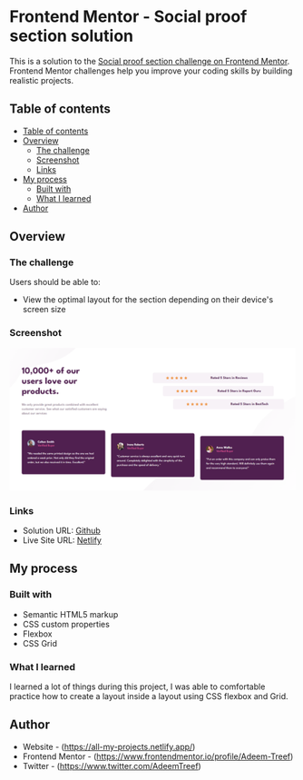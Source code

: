 # Frontend Mentor - Social proof section solution

This is a solution to the [Social proof section challenge on Frontend Mentor](https://www.frontendmentor.io/challenges/social-proof-section-6e0qTv_bA). Frontend Mentor challenges help you improve your coding skills by building realistic projects. 

## Table of contents

  - [Table of contents](#table-of-contents)
  - [Overview](#overview)
    - [The challenge](#the-challenge)
    - [Screenshot](#screenshot)
    - [Links](#links)
  - [My process](#my-process)
    - [Built with](#built-with)
    - [What I learned](#what-i-learned)
  - [Author](#author)

## Overview

### The challenge

Users should be able to:

- View the optimal layout for the section depending on their device's screen size

### Screenshot

![](images/screenshot.png)

### Links

- Solution URL: [Github](https://github.com/Adeem-Treef/social-proof-section)
- Live Site URL: [Netlify](https://main-social-proof-solution.netlify.app/)

## My process

### Built with

- Semantic HTML5 markup
- CSS custom properties
- Flexbox
- CSS Grid

### What I learned
I learned a lot of things during this project, I was able to comfortable practice how to create a layout inside a layout using CSS flexbox and Grid.


## Author


- Website - (https://all-my-projects.netlify.app/)
- Frontend Mentor - (https://www.frontendmentor.io/profile/Adeem-Treef)
- Twitter - (https://www.twitter.com/AdeemTreef)